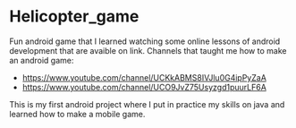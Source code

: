 # Helicopter_game
Fun android game that I learned watching some online lessons of android development that are avaible on link.
Channels that taught me how to make an android game:
- https://www.youtube.com/channel/UCKkABMS8IVJlu0G4ipPyZaA
- https://www.youtube.com/channel/UCO9JvZ75Usyzgd1puurLF6A

This is my first android project where I put in practice my skills on java and learned how to make a mobile game.
